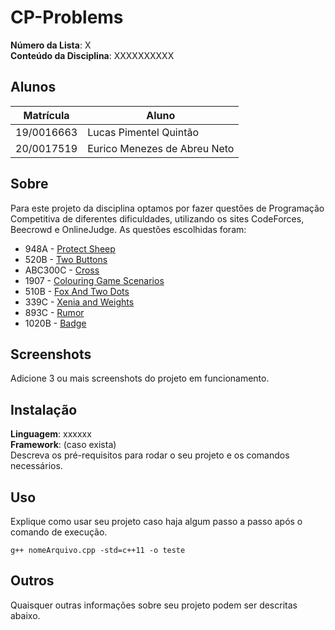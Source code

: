 # CP-Problems

**Número da Lista**: X<br>
**Conteúdo da Disciplina**: XXXXXXXXXX<br>

## Alunos

| Matrícula  | Aluno                        |
| ---------- | ---------------------------- |
| 19/0016663 | Lucas Pimentel Quintão       |
| 20/0017519 | Eurico Menezes de Abreu Neto |

## Sobre

Para este projeto da disciplina optamos por fazer questões de Programação Competitiva de diferentes dificuldades, utilizando os sites CodeForces, Beecrowd e OnlineJudge. As questões escolhidas foram:

- 948A - [Protect Sheep](https://codeforces.com/problemset/problem/948/A)
- 520B - [Two Buttons](https://codeforces.com/problemset/status?my=on)
- ABC300C - [Cross](https://atcoder.jp/contests/abc300/tasks/abc300_c)
- 1907 - [Colouring Game Scenarios](https://www.beecrowd.com.br/judge/en/problems/view/1907)
- 510B - [Fox And Two Dots](https://codeforces.com/problemset/problem/510/B)
- 339C - [Xenia and Weights](https://codeforces.com/problemset/problem/339/C)
- 893C - [Rumor](https://codeforces.com/contest/893/problem/C)
- 1020B - [Badge](https://codeforces.com/problemset/problem/1020/B)

## Screenshots

Adicione 3 ou mais screenshots do projeto em funcionamento.

## Instalação

**Linguagem**: xxxxxx<br>
**Framework**: (caso exista)<br>
Descreva os pré-requisitos para rodar o seu projeto e os comandos necessários.

## Uso

Explique como usar seu projeto caso haja algum passo a passo após o comando de execução.

<code>g++ nomeArquivo.cpp -std=c++11 -o teste</code>

## Outros

Quaisquer outras informações sobre seu projeto podem ser descritas abaixo.
